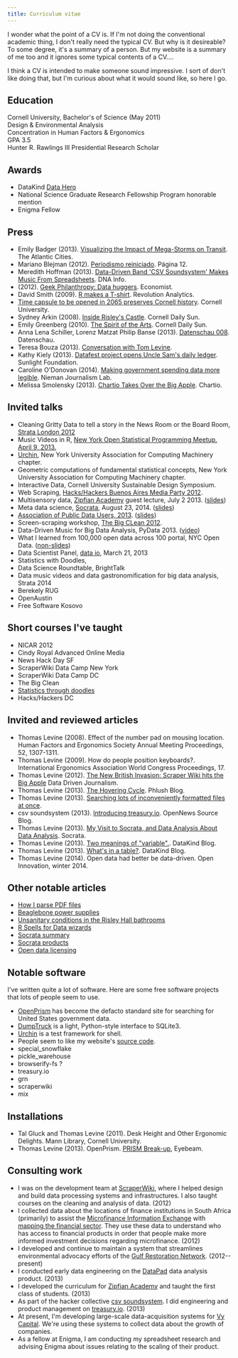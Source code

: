 ```yaml
---
title: Curriculum vitae
---
```

I wonder what the point of a CV is. If I'm not doing the conventional
academic thing, I don't really need the typical CV. But why is it desireable?
To some degree, it's a summary of a person. But my website is a summary
of me too and it ignores some typical contents of a CV....

I think a CV is intended to make someone sound impressive. I sort
of don't like doing that, but I'm curious about what it would sound like,
so here I go.

## Education
Cornell University, Bachelor's of Science (May 2011)<br>
Design & Environmental Analysis<br>
Concentration in Human Factors & Ergonomics<br>
GPA 3.5<br>
Hunter R. Rawlings III Presidential Research Scholar

## Awards
* DataKind [Data Hero](http://www.datakind.org/featuredvolunteers/thomas-levine/)
* National Science Graduate Research Fellowship Program honorable mention
* Enigma Fellow

## Press

* Emily Badger (2013). [Visualizing the Impact of Mega-Storms on Transit](http://www.theatlanticcities.com/commute/2013/05/visualizing-impact-mega-storms-transit/5660/). The Atlantic Cities.
* Mariano Blejman (2012). [Periodismo reiniciado](http://www.pagina12.com.ar/diario/cdigital/31-202522-2012-09-04.html). Página 12.
* Meredith Hoffman (2013). [Data-Driven Band 'CSV Soundsystem' Makes Music From Spreadsheets](http://www.dnainfo.com/new-york/20130429/greenpoint/data-driven-band-csv-soundsystem-makes-music-from-spreadsheets). DNA Info.
* (2012). [Geek Philanthropy: Data huggers](http://www.economist.com/news/international/21564831-innovative-charity-rallies-geeks-good-cause). Economist.
* David Smith (2009). [R makes a T-shirt](http://blog.revolutionanalytics.com/2009/06/r-makes-a-tshirt.html). Revolution Analytics.
* [Time capsule to be opened in 2065 preserves Cornell history](http://news.cornell.edu/stories/2012/11/time-capsule-preserves-cornell-history-until-2065). Cornell University.
* Sydney Arkin (2008). [Inside Risley's Castle](http://cornellsun.com/node/33124). Cornell Daily Sun.
* Emily Greenberg (2010). [The Spirit of the Arts](http://cornellsun.com/node/41218). Cornell Daily Sun.
* Anna Lena Schiller, Lorenz Matzat Philip Banse (2013). [Datenschau 008](http://www.kuechenstud.io/datenschau/podcast/ds008/). Datenschau.
* Teresa Bouza (2013). [Conversation with Tom Levine](http://www.youtube.com/watch?v=wX7IedZCTSo).
* Kathy Kiely (2013). [Datafest project opens Uncle Sam's daily ledger](http://sunlightfoundation.com/blog/2013/07/25/datafest-project-opens-uncle-sams-daily-ledger/). Sunlight Foundation.
* Caroline O'Donovan (2014). [Making government spending data more legible](http://www.niemanlab.org/2014/01/making-government-spending-data-more-legible/). Nieman Journalism Lab.
* Melissa Smolensky (2013). [Chartio Takes Over the Big Apple](http://chartio.com/blog/2013/03/chartiosheadstonyc). Chartio.

## Invited talks
* Cleaning Gritty Data to tell a story in the News Room or the Board Room, [Strata London 2012](http://strataconf.com/strataeu/public/schedule/detail/25890)
* Music Videos in R,
    [New York Open Statistical Programming Meetup. April 9, 2013.](http://www.meetup.com/nyhackr/events/111193682/)
* [Urchin](https://github.com/scraperwiki/urchin),
    New York University Association for Computing Machinery chapter.
* Geometric computations of fundamental statistical concepts,
    New York University Association for Computing Machinery chapter.
* Interactive Data,
    Cornell University Sustainable Design Symposium.
* Web Scraping, [Hacks/Hackers Buenos Aires Media Party 2012](http://www.mediaparty.info/).
* Multisensory data,
    [Zipfian Academy](http://zipfianacademy.com) guest lecture, July 2 2013.
    ([slides](https://github.com/tlevine/multisensory-data-zipfian))
* Meta data science,
    [Socrata](http://www.socrata.com/blog/my-visit-to-socrata-and-data-analysis-about-data-analysis/),
    August 23, 2014. ([slides](https://github.com/tlevine/meta-data-science-socrata))
* [Association of Public Data Users, 2013](http://apdu.org/events/conference/apdu-2013/).
    ([slides](https://github.com/tlevine/social-media-public-data))
* Screen-scraping workshop, [The Big CLean 2012](http://bigclean.techlib.cz/en/805-workshop/).
* Data-Driven Music for Big Data Analysis, PyData 2013.
    ([video](https://vimeo.com/79859345))
* What I learned from 100,000 open data across 100 portal, NYC Open Data.
    ([non-slides](http://thomaslevine.com/!/data-about-open-data-talk-december-2-2013/))
* Data Scientist Panel, [data io](http://www.meetup.com/data-io/events/109303752/), March 21, 2013
* Statistics with Doodles, 
* Data Science Roundtable, BrightTalk
* Data music videos and data gastronomification for big data analysis, Strata 2014
* Berekely RUG
* OpenAustin
* Free Software Kosovo

## Short courses I've taught
* NICAR 2012
* Cindy Royal Advanced Online Media
* News Hack Day SF
* ScraperWiki Data Camp New York
* ScraperWiki Data Camp DC
* The Big Clean
* [Statistics through doodles](/!/statistics-with-doodles-sudoroom)
* Hacks/Hackers DC

## Invited and reviewed articles
* Thomas Levine (2008). Effect of the number pad on mousing location. Human Factors and Ergonomics Society Annual Meeting Proceedings, 52, 1307-1311.
* Thomas Levine (2009). How do people position keyboards?. International Ergonomics Association World Congress Proceedings, 17.
* Thomas Levine (2012).
    [The New British Invasion: Scraper Wiki hits the Big Apple](http://datadrivenjournalism.net/news_and_analysis/scraperwiki_new_york_data_camp)
    Data Driven Journalism.
* Thomas Levine (2013).
    [The Hovering Cycle](http://www.phlush.org/2013/02/23/the-hovering-cycle/).
    Phlush Blog.
* Thomas Levine (2013). [Searching lots of inconveniently formatted files at once](http://communityboostr.org/resource/searching-lots-inconveniently-formatted-files-once).
* csv soundsystem (2013). [Introducing treasury.io](https://source.opennews.org/en-US/articles/introducing-treasuryio/). OpenNews Source Blog.
* Thomas Levine (2013). [My Visit to Socrata, and Data Analysis About Data Analysis](http://www.socrata.com/blog/my-visit-to-socrata-and-data-analysis-about-data-analysis/). Socrata.
* Thomas Levine (2013). [Two meanings of "variable".](http://www.datakind.org/blog/multiple-meanings-of-the-word-variable/). DataKind Blog.
* Thomas Levine (2013). [What's in a table?](http://www.datakind.org/blog/whats-in-a-table/). DataKind Blog.
* Thomas Levine (2014). Open data had better be data-driven. Open Innovation, winter 2014.

## Other notable articles
* [How I parse PDF files](/!/parsing-pdfs)
* [Beaglebone power supplies](/!/beaglebone-power)
* [Unsanitary conditions in the Risley Hall bathrooms](/!/risley-toilets/)
* [R Spells for Data wizards](/!/r-spells-for-data-wizards)
* [Socrata summary](/!/socrata-summary)
* [Socrata products](/!/socrata-products)
* [Open data licensing](/!/open-data-licensing)

## Notable software
I've written quite a lot of software. Here are some free software projects that lots of people seem to use.

* [OpenPrism](http://openprism.thomaslevine.com) has become the defacto standard site for searching for United States government data.
* [DumpTruck](https://github.com/scraperwiki/dumptruck) is a light, Python-style interface to SQLite3.
* [Urchin](https://github.com/scraperwiki/urchin) is a test framework for shell.
* People seem to like my website's [source code](https://github.com/tlevine/www.thomaslevine.com).
* special_snowflake
* pickle_warehouse
* browserify-fs ?
* treasury.io
* grn
* scraperwiki
* mix

## Installations
* Tal Gluck and Thomas Levine (2011). Desk Height and Other Ergonomic Delights. Mann Library, Cornell University.
* Thomas Levine (2013). OpenPrism. [PRISM Break-up](http://prismbreakup.org/#/exhibition), Eyebeam.

## Consulting work
* I was on the development team at [ScraperWiki](https://scraperwiki.com),
    where I helped design and build data processing systems and infrastructures.
    I also taught courses on the cleaning and analysis of data. (2012)
* I collected data about the locations of finance institutions in South
    Africa (primarily) to assist the
    [Microfinance Information Exchange](http://mixmarket.org) with
    [mapping the financial sector](http://www.themix.org/publications/mix-microfinance-world/2012/05/mapping-financial-sector-south-africa).
    They use these data to understand who has access to financial products
    in order that people make more informed investment decisions regarding microfinance. (2012)
* I developed and continue to maintain a system that streamlines
    environmental advocacy efforts of the
    [Gulf Restoration Network](https://healthygulf.org/). (2012--present)
* I conducted early data engineering on the [DataPad](http://datapad.io)
    data analysis product. (2013)
* I developed the curriculum for [Zipfian Academy](http://zipfianacademy.com)
    and taught the first class of students. (2013)
* As part of the hacker collective [csv soundsystem](http://csvsoundsystem.com).
    I did engineering and product management on [treasury.io](http://treasury.io). (2013)
* At present, I'm developing large-scale data-acquisition systems for [Vy Capital](http://vycapital.com).
    We're using these systems to collect data about the growth of companies.
* As a fellow at Enigma, I am conducting my spreadsheet research and advising
    Enigma about issues relating to the scaling of their product.
